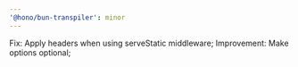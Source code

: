 ```yaml
---
'@hono/bun-transpiler': minor
---
```


Fix: Apply headers when using serveStatic middleware; Improvement: Make options optional;
